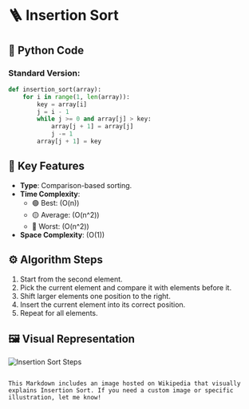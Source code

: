# 🪜 Insertion Sort

## 🐍 Python Code
### Standard Version:
```python
def insertion_sort(array):
    for i in range(1, len(array)):
        key = array[i]
        j = i - 1
        while j >= 0 and array[j] > key:
            array[j + 1] = array[j]
            j -= 1
        array[j + 1] = key
```

## 🔑 Key Features
- **Type**: Comparison-based sorting.
- **Time Complexity**:
  - 🟢 Best: \(O(n)\)
  - 🟡 Average: \(O(n^2)\)
  - 🔴 Worst: \(O(n^2)\)
- **Space Complexity**: \(O(1)\)

## ⚙️ Algorithm Steps
1. Start from the second element.
2. Pick the current element and compare it with elements before it.
3. Shift larger elements one position to the right.
4. Insert the current element into its correct position.
5. Repeat for all elements.

## 🖼️ Visual Representation
![Insertion Sort Steps](https://upload.wikimedia.org/wikipedia/commons/4/42/Insertion_sort.gif)
```

This Markdown includes an image hosted on Wikipedia that visually explains Insertion Sort. If you need a custom image or specific illustration, let me know!
